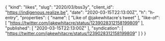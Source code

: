 {
  "kind": "likes",
  "slug": "2020/03/bss3y",
  "client_id": "https://indigenous.realize.be",
  "date": "2020-03-15T22:13:00Z",
  "h": "h-entry",
  "properties": {
    "name": [
      "Like of @jakewhitacre's tweet"
    ],
    "like-of": [
      "https://twitter.com/jakewhitacre/status/1239028312158199809"
    ],
    "published": [
      "2020-03-15T22:13:00Z"
    ],
    "syndication": [
      "https://twitter.com/jakewhitacre/status/1239028312158199809"
    ]
  }
}
